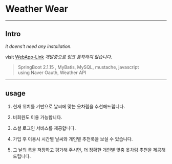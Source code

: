 # Weather Wear
----
## Intro
*it doens't need any installation.*

visit [WebApp-Link](https://www.naver.com/)
*개발중으로 링크 동작하지 않습니다.*
 

> SpringBoot 2.1.15 , MyBatis, MySQL, mustache, javascript  
  using Naver Oauth, Weather API

----
## usage
1. 현재 위치를 기반으로 날씨에 맞는 옷차림을 추천해드립니다. 

2. 비회원도 이용 가능합니다.       

3. 소셜 로그인 서비스를 제공합니다.  

4. 가입 후 이용시 시간별 날씨와 개인별 추천룩을 보실 수 있습니다.

4. 그 날의 룩을 저장하고 평가해 주시면, 더 정확한 개인별 맞춤 옷차림 추천을 제공해드립니다.
